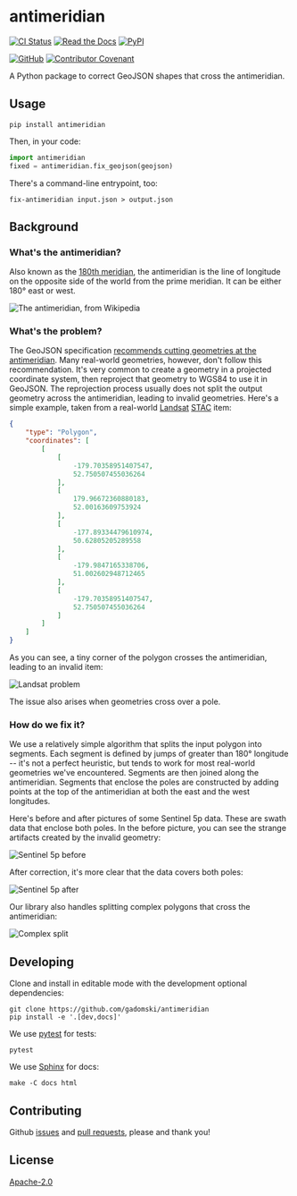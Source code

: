 # antimeridian

[![CI Status](https://img.shields.io/github/actions/workflow/status/gadomski/antimeridian/ci.yaml?style=for-the-badge&label=CI)](https://github.com/gadomski/antimeridian/actions/workflows/ci.yaml)
[![Read the Docs](https://img.shields.io/readthedocs/antimeridian?style=for-the-badge)](https://antimeridian.readthedocs.io/en/latest/)
[![PyPI](https://img.shields.io/pypi/v/antimeridian?style=for-the-badge)](https://pypi.org/project/antimeridian/)

[![GitHub](https://img.shields.io/github/license/gadomski/antimeridian?style=for-the-badge)](https://github.com/gadomski/antimeridian/blob/main/LICENSE)
[![Contributor Covenant](https://img.shields.io/badge/Contributor%20Covenant-2.1-4baaaa.svg?style=for-the-badge)](https://github.com/gadomski/antimeridian/blob/main/CODE_OF_CONDUCT)

A Python package to correct GeoJSON shapes that cross the antimeridian.

## Usage

```shell
pip install antimeridian
```

Then, in your code:

```python
import antimeridian
fixed = antimeridian.fix_geojson(geojson)
```

There's a command-line entrypoint, too:

```shell
fix-antimeridian input.json > output.json
```

## Background

### What's the antimeridian?

Also known as the [180th meridian](https://en.wikipedia.org/wiki/180th_meridian), the antimeridian is the line of longitude on the opposite side of the world from the prime meridian.
It can be either 180° east or west.

![The antimeridian, from Wikipedia](https://upload.wikimedia.org/wikipedia/commons/thumb/8/8d/Earth_map_with_180th_meridian.jpg/320px-Earth_map_with_180th_meridian.jpg)

### What's the problem?

The GeoJSON specification [recommends cutting geometries at the antimeridian](https://www.rfc-editor.org/rfc/rfc7946#section-3.1.9).
Many real-world geometries, however, don't follow this recommendation.
It's very common to create a geometry in a projected coordinate system, then reproject that geometry to WGS84 to use it in GeoJSON.
The reprojection process usually does not split the output geometry across the antimeridian, leading to invalid geometries.
Here's a simple example, taken from a real-world [Landsat](https://landsat.gsfc.nasa.gov/) [STAC](https://stacspec.org) item:

```json
{
    "type": "Polygon",
    "coordinates": [
        [
            [
                -179.70358951407547,
                52.750507455036264
            ],
            [
                179.96672360880183,
                52.00163609753924
            ],
            [
                -177.89334479610974,
                50.62805205289558
            ],
            [
                -179.9847165338706,
                51.002602948712465
            ],
            [
                -179.70358951407547,
                52.750507455036264
            ]
        ]
    ]
}
```

As you can see, a tiny corner of the polygon crosses the antimeridian, leading to an invalid item:

![Landsat problem](https://raw.githubusercontent.com/gadomski/antimeridian/main/img/landsat-problem.png)

The issue also arises when geometries cross over a pole.

### How do we fix it?

We use a relatively simple algorithm that splits the input polygon into segments.
Each segment is defined by jumps of greater than 180° longitude -- it's not a perfect heuristic, but tends to work for most real-world geometries we've encountered.
Segments are then joined along the antimeridian.
Segments that enclose the poles are constructed by adding points at the top of the antimeridian at both the east and the west longitudes.

Here's before and after pictures of some Sentinel 5p data.
These are swath data that enclose both poles.
In the before picture, you can see the strange artifacts created by the invalid geometry:

![Sentinel 5p before](https://raw.githubusercontent.com/gadomski/antimeridian/main/img/sentinel-5p-before.png)

After correction, it's more clear that the data covers both poles:

![Sentinel 5p after](https://raw.githubusercontent.com/gadomski/antimeridian/main/img/sentinel-5p-after.png)

Our library also handles splitting complex polygons that cross the antimeridian:

![Complex split](https://raw.githubusercontent.com/gadomski/antimeridian/main/img/complex-split.png)

## Developing

Clone and install in editable mode with the development optional dependencies:

```shell
git clone https://github.com/gadomski/antimeridian
pip install -e '.[dev,docs]'
```

We use [pytest](https://docs.pytest.org) for tests:

```shell
pytest
```

We use [Sphinx](https://www.sphinx-doc.org) for docs:

```shell
make -C docs html
```

## Contributing

Github [issues](https://github.com/gadomski/antimeridian/issues) and [pull requests](https://github.com/gadomski/antimeridian/pulls), please and thank you!

## License

[Apache-2.0](https://github.com/gadomski/antimeridian/blob/main/LICENSE)
